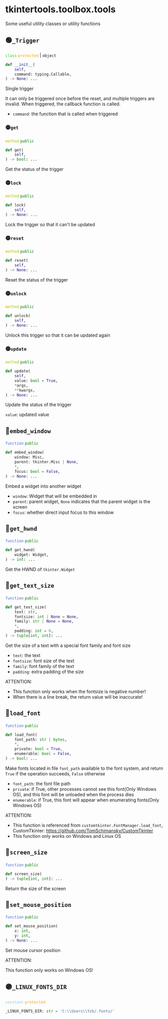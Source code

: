 # tkintertools.toolbox.tools

Some useful utility classes or utility functions

## 🟢`_Trigger`



<code style='color: limegreen;'>class</code> <code style='color: orange;'>protected</code> | `object`


```python
def __init__(
    self,
    command: typing.Callable,
) -> None: ...
```

Single trigger

It can only be triggered once before the reset, and multiple triggers are
invalid. When triggered, the callback function is called.


* `command`: the function that is called when triggered


### 🟡`get`


<code style='color: #BBBB00;'>method</code> <code style='color: green;'>public</code>

```python
def get(
    self,
) -> bool: ...
```
Get the status of the trigger

### 🟡`lock`


<code style='color: #BBBB00;'>method</code> <code style='color: green;'>public</code>

```python
def lock(
    self,
) -> None: ...
```
Lock the trigger so that it can't be updated

### 🟡`reset`


<code style='color: #BBBB00;'>method</code> <code style='color: green;'>public</code>

```python
def reset(
    self,
) -> None: ...
```
Reset the status of the trigger

### 🟡`unlock`


<code style='color: #BBBB00;'>method</code> <code style='color: green;'>public</code>

```python
def unlock(
    self,
) -> None: ...
```
Unlock this trigger so that it can be updated again

### 🟡`update`


<code style='color: #BBBB00;'>method</code> <code style='color: green;'>public</code>

```python
def update(
    self,
    value: bool = True,
    *args,
    **kwargs,
) -> None: ...
```

Update the status of the trigger

`value`: updated value




## 🔵`embed_window`


<code style='color: royalblue;'>function</code> <code style='color: green;'>public</code>

```python
def embed_window(
    window: Misc,
    parent: tkinter.Misc | None,
    *,
    focus: bool = False,
) -> None: ...
```

Embed a widget into another widget

* `window`: Widget that will be embedded in
* `parent`: parent widget, `None` indicates that the parent widget is the
screen
* `focus`: whether direct input focus to this window


## 🔵`get_hwnd`


<code style='color: royalblue;'>function</code> <code style='color: green;'>public</code>

```python
def get_hwnd(
    widget: Widget,
) -> int: ...
```
Get the HWND of `tkinter.Widget`

## 🔵`get_text_size`


<code style='color: royalblue;'>function</code> <code style='color: green;'>public</code>

```python
def get_text_size(
    text: str,
    fontsize: int | None = None,
    family: str | None = None,
    *,
    padding: int = 0,
) -> tuple[int, int]: ...
```

Get the size of a text with a special font family and font size

* `text`: the text
* `fontsize`: font size of the text
* `family`: font family of the text
* `padding`: extra padding of the size

ATTENTION:

* This function only works when the fontsize is negative number!
* When there is a line break, the return value will be inaccurate!


## 🔵`load_font`


<code style='color: royalblue;'>function</code> <code style='color: green;'>public</code>

```python
def load_font(
    font_path: str | bytes,
    *,
    private: bool = True,
    enumerable: bool = False,
) -> bool: ...
```

Make fonts located in file `font_path` available to the font system, and
return `True` if the operation succeeds, `False` otherwise

* `font_path`: the font file path
* `private`: if True, other processes cannot see this font(Only Windows OS),
and this font will be unloaded when the process dies
* `enumerable`: if True, this font will appear when enumerating fonts(Only
Windows OS)

ATTENTION:

* This function is referenced from `customtkinter.FontManager.load_font`,
CustomTkinter: https://github.com/TomSchimansky/CustomTkinter
* This function only works on Windows and Linux OS


## 🔵`screen_size`


<code style='color: royalblue;'>function</code> <code style='color: green;'>public</code>

```python
def screen_size(
) -> tuple[int, int]: ...
```
Return the size of the screen

## 🔵`set_mouse_position`


<code style='color: royalblue;'>function</code> <code style='color: green;'>public</code>

```python
def set_mouse_position(
    x: int,
    y: int,
) -> None: ...
```

Set mouse cursor position

ATTENTION:

This function only works on Windows OS!


## 🟣`_LINUX_FONTS_DIR`


<code style='color: skyblue;'>constant</code> <code style='color: orange;'>protected</code>

```python linenums="0"
_LINUX_FONTS_DIR: str = 'C:\\Users\\Yzk/.fonts/'
```


